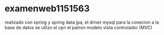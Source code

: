 # examenweb1151563

realizado con spring y spring data jpa, el driver mysql para la conecion a la base de datos 
se utlizo el cpn el patron modelo vista controlador (MVC)
